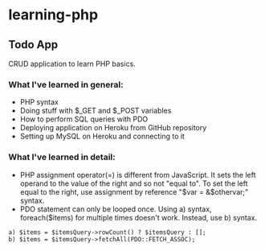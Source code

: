 # learning-php

## Todo App

CRUD application to learn PHP basics.

### What I've learned in general:
- PHP syntax
- Doing stuff with $\_GET and $\_POST variables
- How to perform SQL queries with PDO
- Deploying application on Heroku from GitHub repository
- Setting up MySQL on Heroku and connecting to it

### What I've learned in detail:
- PHP assignment operator(=) is different from JavaScript. It sets the left operand to the value of the right and so not "equal to". To set the left equal to the right, use assignment by reference "$var = &$othervar;" syntax.
- PDO statement can only be looped once. Using a) syntax, foreach($items) for multiple times doesn't work. Instead, use b) syntax.
```
a) $items = $itemsQuery->rowCount() ? $itemsQuery : [];
b) $items = $itemsQuery->fetchAll(PDO::FETCH_ASSOC);
```
